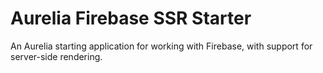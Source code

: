 # Aurelia Firebase SSR Starter

An Aurelia starting application for working with Firebase, with support for server-side rendering.
